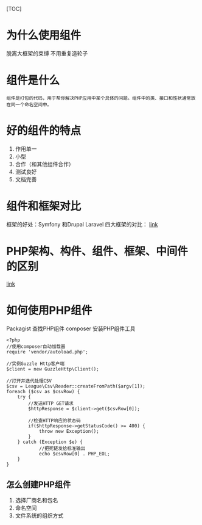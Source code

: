 [TOC]
# 为什么使用组件
脱离大框架的束缚  不用重复造轮子
# 组件是什么

```
组件是打包的代码，用于帮你解决PHP应用中某个具体的问题。组件中的类、接口和性状通常放在同一个命名空间中。
```
# 好的组件的特点
1. 作用单一
1. 小型 
1. 合作（和其他组件合作）
1. 测试良好
1. 文档完善

# 组件和框架对比
框架的好处：Symfony 和Drupal  Laravel
四大框架的对比： [link](http://www.php.cn/php-weizijiaocheng-386709.html)
# PHP架构、构件、组件、框架、中间件的区别
[link](http://tieba.baidu.com/p/541649759/)
# 如何使用PHP组件
Packagist 查找PHP组件
composer  安装PHP组件工具

```
<?php
//使用composer自动加载器
require 'vendor/autoload.php';

//实例Guzzle Http客户端
$client = new GuzzleHttp\Client();

//打开并迭代处理CSV
$csv = League\Csv\Reader::createFromPath($argv[1]);
foreach ($csv as $csvRow) {
    try {
        //发送HTTP GET请求
        $httpResponse = $client->get($csvRow[0]);

        //检查HTTP响应的状态码
        if($httpResponse->getStatusCode() >= 400) {
            throw new Exception();
        }
    } catch (Exception $e) {
            //把死链发给标准输出
            echo $csvRow[0] . PHP_EOL;
    }
}
```
## 怎么创建PHP组件
1. 选择厂商名和包名
1. 命名空间
1. 文件系统的组织方式





